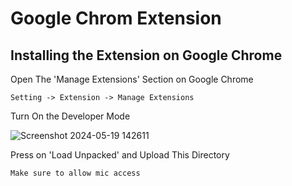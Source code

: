 # Google Chrom Extension
 
## Installing the Extension on Google Chrome
Open The 'Manage Extensions' Section on Google Chrome 

```
Setting -> Extension -> Manage Extensions
```
Turn On the Developer Mode

![Screenshot 2024-05-19 142611](https://github.com/AbdelrahmanSaidd/Video-Conference-Voice-Recognition/assets/70962709/0a4bbb7e-f40b-4466-b617-3cc1cada476c)

Press on 'Load Unpacked' and Upload This Directory
```
Make sure to allow mic access
```


